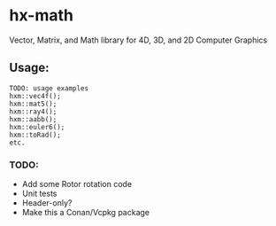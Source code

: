 # hx-math
Vector, Matrix, and Math library for 4D, 3D, and 2D Computer Graphics

## Usage:

```
TODO: usage examples
hxm::vec4f();
hxm::mat5();
hxm::ray4();
hxm::aabb();
hxm::euler6();
hxm::toRad();
etc.
```

### TODO:
- Add some Rotor rotation code
- Unit tests
- Header-only?
- Make this a Conan/Vcpkg package
